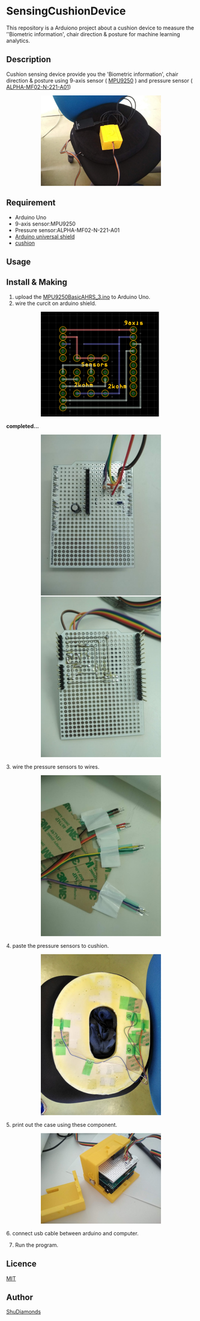 # SensingCushionDevice
This repository is a Arduiono project about a cushion device to measure the ’'Biometric information', chair direction & posture for machine learning analytics. 

## Description
 Cushion sensing device provide you the 'Biometric information', chair direction & posture 
 using 9-axis sensor ( [MPU9250](https://www.amazon.co.jp/HiLetgo-MPU9250-9%E8%87%AA%E7%94%B1%E5%BA%A61-%E3%82%B8%E3%83%A3%E3%82%A4%E3%83%AD%E3%82%B9%E3%82%B3%E3%83%BC%E3%83%97-%E7%A3%81%E6%B0%97%E3%82%BB%E3%83%B3%E3%82%B5/dp/B0154PM102/ref=sr_1_1?ie=UTF8&qid=1530681387&sr=8-1&keywords=mpu9250) ) and pressure sensor ( [ALPHA-MF02-N-221-A01](https://www.switch-science.com/catalog/2615/))

<p align="center"> 
<img  src="https://github.com/ShuDiamonds/SensingCushionDevice/blob/master/image/tattery.jpg" width="320px"  title="Outlook of Cushion device">
</p>

## Requirement
* Arduino Uno
* 9-axis sensor:MPU9250
* Pressure sensor:ALPHA-MF02-N-221-A01 
* [Arduino universal shield](https://www.switch-science.com/catalog/990/)
* [cushion](https://www.amazon.co.jp/clausius-%E3%83%89%E3%83%BC%E3%83%8A%E3%83%84%E5%9E%8B-%E9%AB%98%E5%8F%8D%E7%99%BA-%E3%82%AF%E3%83%83%E3%82%B7%E3%83%A7%E3%83%B3-%E9%AA%A8%E7%9B%A4%E7%9F%AF%E6%AD%A3/dp/B01NBC6P87/ref=sr_1_4?ie=UTF8&qid=1530685153&sr=8-4&keywords=%E5%86%86%E5%BA%A7%E3%82%AF%E3%83%83%E3%82%B7%E3%83%A7%E3%83%B3&th=1)

## Usage
  
## Install & Making
1. upload the [MPU9250BasicAHRS_3.ino](https://github.com/ShuDiamonds/SensingCushionDevice/blob/master/MPU9250BasicAHRS_3/MPU9250BasicAHRS_3.ino) to Arduino Uno.
2. wire the curcit on arduino shield.
<p align="center"> 
  <img  src="https://github.com/ShuDiamonds/SensingCushionDevice/blob/master/image/wiring diagram.png" width="320px"  title="Wiring diagram">
</p>
        <b>completed...</b>
<p align="center"> 
  <img  src="https://github.com/ShuDiamonds/SensingCushionDevice/blob/master/image/circuit tableside.jpg" width="320px"  title="Wiring diagram">
  <img  src="https://github.com/ShuDiamonds/SensingCushionDevice/blob/master/image/circuit backside.jpg" width="320px"  title="Wiring diagram">
  <br clear="both">
</p>
3. wire the pressure sensors to wires.
<p align="center"> 
<img  src="https://github.com/ShuDiamonds/SensingCushionDevice/blob/master/image/pressuresensor.jpg" width="320px"  title="wires and pressure sensors">
</p>
4. paste the pressure sensors to cushion.
<p align="center"> 
<img  src="https://github.com/ShuDiamonds/SensingCushionDevice/blob/master/image/chusion and pressuresensor.jpg" width="320px"  title="wires and pressure sensors">
</p>
5. print out the case using these component.
<p align="center"> 
<img  src="https://github.com/ShuDiamonds/SensingCushionDevice/blob/master/image/3dpritnter.jpg" width="320px"  title="wires and pressure sensors">
</p>
6. connect usb cable between arduino and computer.

7. Run the program.

## Licence

  [MIT](https://github.com/tcnksm/tool/blob/master/LICENCE)

## Author

  [ShuDiamonds](https://github.com/ShuDiamonds)
